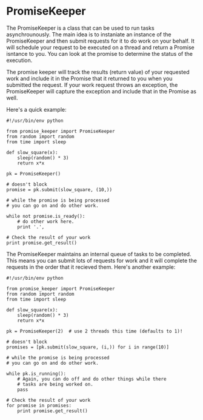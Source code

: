 PromiseKeeper
=============

The PromiseKeeper is a class that can be used to run tasks asynchrounously.
The main idea is to instaniate an instance of the PromiseKeeper and then
submit requests for it to do work on your behalf.  It will schedule your
request to be executed on a thread and return a Promise isntance to you.
You can look at the promise to determine the status of the execution.

The promise keeper will track the results (return value) of your requested
work and include it in the Promise that it returned to you when you submitted
the request.  If your work request throws an exception, the PromiseKeeper
will capture the exception and include that in the Promise as well.

Here's a quick example:

    #!/usr/bin/env python

    from promise_keeper import PromiseKeeper
    from random import random
    from time import sleep

    def slow_square(x):
        sleep(random() * 3)
        return x*x

    pk = PromiseKeeper()

    # doesn't block
    promise = pk.submit(slow_square, (10,))

    # while the promise is being processed
    # you can go on and do other work.

    while not promise.is_ready():
        # do other work here.
        print '.',

    # Check the result of your work
    print promise.get_result()

The PromiseKeeper maintains an internal queue of tasks to be completed.  This
means you can submit lots of requests for work and it will complete the
requests in the order that it recieved them.  Here's another example:

    #!/usr/bin/env python

    from promise_keeper import PromiseKeeper
    from random import random
    from time import sleep

    def slow_square(x):
        sleep(random() * 3)
        return x*x

    pk = PromiseKeeper(2)  # use 2 threads this time (defaults to 1)!

    # doesn't block
    promises = [pk.submit(slow_square, (i,)) for i in range(10)]

    # while the promise is being processed
    # you can go on and do other work.

    while pk.is_running():
        # Again, you can do off and do other things while there
        # tasks are being worked on.
        pass

    # Check the result of your work
    for promise in promises:
        print promise.get_result()

